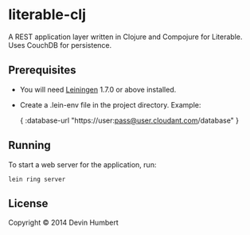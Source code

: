 # literable-clj

A REST application layer written in Clojure and Compojure for Literable. Uses CouchDB for persistence.

## Prerequisites

* You will need [Leiningen][1] 1.7.0 or above installed.
* Create a .lein-env file in the project directory. Example:

    { :database-url "https://user:pass@user.cloudant.com/database" }


[1]: https://github.com/technomancy/leiningen


## Running

To start a web server for the application, run:

    lein ring server

## License

Copyright © 2014 Devin Humbert
